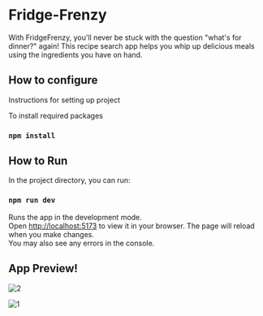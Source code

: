 # Fridge-Frenzy

With FridgeFrenzy, you'll never be stuck with the question "what's for dinner?" again! This recipe search app helps you whip up delicious meals using the ingredients you have on hand.


## How to configure
Instructions for setting up project

To install required packages

### `npm install`


## How to Run

In the project directory, you can run:

### `npm run dev`

Runs the app in the development mode.\
Open [http://localhost:5173](http://localhost:5173) to view it in your browser.
The page will reload when you make changes.\
You may also see any errors in the console.

## App Preview!

![2](https://user-images.githubusercontent.com/83918978/226123849-bbda96d0-850b-482b-9410-9c5051979163.png)

![1](https://user-images.githubusercontent.com/83918978/226111721-36a45bb1-e31c-4417-a909-74941e65a392.jpg)
